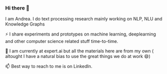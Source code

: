 ### Hi there 👋

<!--
**nluninja/nluninja** is a ✨ _special_ ✨ repository because its `README.md` (this file) appears on your GitHub profile.

Here are some ideas to get you started:

- 🔭 I’m currently working on ...
- 🌱 I’m currently learning ...
- 👯 I’m looking to collaborate on ...
- 🤔 I’m looking for help with ...
- 💬 Ask me about ...
- 📫 How to reach me: ...
- 😄 Pronouns: ...
- ⚡ Fun fact: ...
-->

I am Andrea. I do text processing research mainly working on NLP,  NLU and Knowledge Graphs

⚡ I share experiments and prototypes on machine learning, deeplearning and other computer science related stuff time-to-time.

🔭 I am currently at expert.ai but all the materials here are from my own ( altought I have a natural bias to use the great things we do at work 😄)

📫 Best way to reach to me is on LinkedIn.
